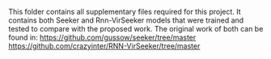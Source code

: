 This folder contains all supplementary files required for this project.
It contains both Seeker and Rnn-VirSeeker models that were trained and tested to compare with the proposed work.
The original work of both can be found in:
https://github.com/gussow/seeker/tree/master
https://github.com/crazyinter/RNN-VirSeeker/tree/master
